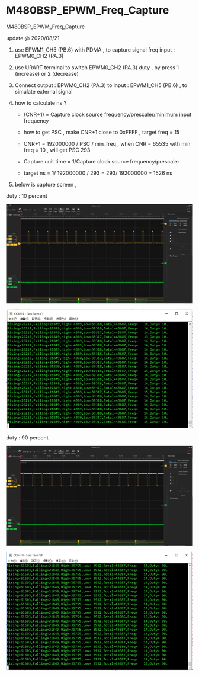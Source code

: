 # M480BSP_EPWM_Freq_Capture
 M480BSP_EPWM_Freq_Capture

update @ 2020/08/21

1. use EPWM1_CH5 (PB.6) with PDMA , to capture signal freq input : EPWM0_CH2 (PA.3)

2. use URART terminal to switch EPWM0_CH2 (PA.3) duty , by press 1 (increase) or 2 (decrease)

3. Connect output : EPWM0_CH2 (PA.3) to input : EPWM1_CH5 (PB.6) , to simulate external signal

4. how to calculate ns ? 

	- (CNR+1) = Capture clock source frequency/prescaler/minimum input frequency
	
	- how to get PSC , make CNR+1 close to 0xFFFF , target freq = 15
	
	- CNR+1 = 192000000 / PSC / min_freq , when CNR = 65535 with min freq = 10 , will get PSC 293
	
	- Capture unit time = 1/Capture clock source frequency/prescaler
	
	- target ns = 1/ 192000000 / 293 = 293/ 192000000 = 1526 ns

5. below is capture screen ,

duty : 10 percent

![image](https://github.com/released/M480BSP_EPWM_Freq_Capture/blob/master/scope_duty_10.jpg)

![image](https://github.com/released/M480BSP_EPWM_Freq_Capture/blob/master/log_duty_10.jpg)

duty : 90 percent

![image](https://github.com/released/M480BSP_EPWM_Freq_Capture/blob/master/scope_duty_90.jpg)

![image](https://github.com/released/M480BSP_EPWM_Freq_Capture/blob/master/log_duty_90.jpg)




